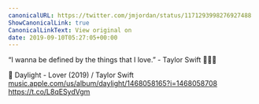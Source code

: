 ```yaml
---
canonicalURL: https://twitter.com/jmjordan/status/1171293998276927488
ShowCanonicalLink: true
CanonicalLinkText: View original on
date: 2019-09-10T05:27:05+00:00
---
```

“I wanna be defined by the things that I love.” - Taylor Swift 👩🏼💖

🎵 Daylight - Lover (2019) / Taylor Swift [music.apple.com/us/album/daylight/1468058165?i=1468058708](https://music.apple.com/us/album/daylight/1468058165?i=1468058708) https://t.co/L8qESydVgm